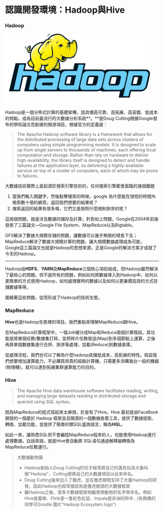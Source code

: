 # 認識開發環境：Hadoop與Hive

### Hadoop

![](../../.gitbook/assets/hadoop-logo-475x230.png)

Hadoop是一個分佈式計算的基礎架構，因具備高可靠、高拓展、高容錯、低成本的特點，成為目前最流行的大數據分析系統**。**是Doug Cutting根據Google發布的學術論文而創建的開源項目，根據官方的定義是：

> The Apache Hadoop software library is a framework that allows for the distributed processing of large data sets across clusters of computers using simple programming models. It is designed to scale up from single servers to thousands of machines, each offering local computation and storage. Rather than rely on hardware to deliver high-availability, the library itself is designed to detect and handle failures at the application layer, so delivering a highly-available service on top of a cluster of computers, each of which may be prone to failures.

大數據技術實際上是起源於搜索引擎技術的，任何搜索引擎都會面臨的幾個難題

1. 當我們輸入關鍵字，然後點擊搜索的時候，google 為什麼能在很短的時間內檢索數十億的網頁，返回我們想要的結果呢？
2. 搜索返回的結果有很多條，它們又是按照什麼規則排序的呢？

這兩個問題，就是涉及數據的儲存及計算，針對如上問題，Google在2004年前後發表了三篇論文—Google File System、MapReduce以及Bigtable。

GFS解決了數據大規模存儲的問題，讓數據可以幾乎無限的增長下去； MapReduce解決了數據大規模計算的問題，讓大規模數據處理成為可能，Google這三篇論文也就是Hadoop的思想來源，正是Google的解決方案才成就了今天的Hadoop。

***

Hadoop由**HDFS**、**YARN**及**MapReduce**三個核心項目組成，但Hadoop雖然解決了最核心的問題，但不是所有的問題，例如如何將數據導入到Hadoop中，如何以更簡單的方式使用Hadoop，如何處理實時的數據以及如何以更廉價高效的方式存儲數據等等。

圍繞著這些問題，從而形成了Hadoop的技術生態。

### **MapReduce**

**Hive**也是Hadoop生態裡的項目。我們重點來理解MapReduce跟Hive。

在MapReduce計算框架中，一個Job被分成Map和Reduce兩個計算階段。其功能是將單個任務/數據集打碎，並把碎片任務發送(Map)到多個節點上運算，之後再將單個數據集進行合併、排序等處理，加載(Reduce)到數據倉庫。

從處理流程，我們也可以了解為什麼hadoop具備低成本、高拓展的特性。假設我們想要增加運算能力，不必購買昂貴的超級計算機，只需要多添購幾台一般的機器(物理機)，就可以達到拓展集群運算能力的目的。

### Hive

> The Apache Hive data warehouse software facilitates reading, writing, and managing large datasets residing in distributed storage and queried using SQL syntax。

因為MapReduce的程式寫起來太麻煩，於是有了Hive。Hive 最初是由FaceBook開發的一個基於 Hadoop 框架並且開源的一個數據倉庫工具，提供了數據提取、轉換、加載功能，並提供了簡單的類SQL査詢語言，稱為**HQL**。

如此一來，讓熟悉SQL但不會編程MapReduce程序的人，也能使用Hadoop進行處理數據。白話來說，就是Hive會自動將 SQL语句通過解釋器轉換為 MapReduce任務運行。





> 大數據動物園
>
> * Hadoop創始人Doug Cutting的兒子經常將自己的黃色玩具大象叫做"Hadoop"，Cutting便將自己的大數據項目以此來命名。
> * Doug Cutting後來加入了雅虎，並在雅虎期間支持了大量Hadoop的研發，因此Hadoop也經常被認為是雅虎開源的大數據框架
> * 繼Hadoop之後，很多大數據框架相繼使用動物的名字來命名，例如Hive是蜜蜂、Flink是一隻紅色松鼠、Impala是非洲的羚羊...(有興趣的同學可Goodle 圖片"Hadoop Ecosystem logo")

